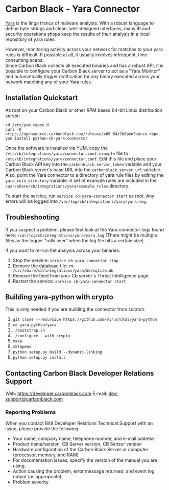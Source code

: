 # Carbon Black - Yara Connector

[Yara](http://plusvic.github.io/yara/) is the linga franca of malware analysts. 
With a robust language to define byte strings and clean, well-designed interfaces, 
many IR and security operations shops keep the results of their analysis in a local
repository of yara rules.

However, monitoring activity across your network for matches to your yara rules is 
difficult.  If possible at all, it usually involves infrequent, time-consuming scans.  
Since Carbon Black collects all executed binaries and has a robust API, it is possible
to configure your Carbon Black server to act as a "Yara Monitor" and automatically trigger
notification for any binary executed across your network matching any of your Yara rules.

## Installation Quickstart

As root on your Carbon Black or other RPM based 64-bit Linux distribution server:
```
cd /etc/yum.repos.d
curl -O https://opensource.carbonblack.com/release/x86_64/CbOpenSource.repo
yum install python-cb-yara-connector
```

Once the software is installed via YUM, copy the `/etc/cb/integrations/yara/connector.conf.example` file to 
`/etc/cb/integrations/yara/connector.conf`. Edit this file and place your Carbon Black API key into the 
`carbonblack_server_token` variable and your Carbon Black server's base URL into the `carbonblack_server_url` variable.
Also, point the Yara connector to a directory of yara rule files by editing the `yara_rule_directory` variable. A set
of example rules are included in the `/usr/share/cb/integrations/yara/example_rules` directory.

To start the service, run `service cb-yara-connector start` as root. Any errors will be logged into `/var/log/cb/integrations/yara/yara.log`.

## Troubleshooting

If you suspect a problem, please first look at the Yara connector logs found here: `/var/log/cb/integrations/yara/yara.log`
(There might be multiple files as the logger "rolls over" when the log file hits a certain size).

If you want to re-run the analysis across your binaries:

1. Stop the service: `service cb-yara-connector stop`
2. Remove the database file: `rm /usr/share/cb/integrations/yara/db/sqlite.db`
3. Remove the feed from your Cb server's Threat Intelligence page
4. Restart the service: `service cb-yara-connector start`

## Building yara-python with crypto

This is only needed if you are building the connector from scratch.

1. `git clone --recursive https://github.com/VirusTotal/yara-python`
2. `cd yara-python/yara`
3. `./bootstrap.sh`
3. `./configure --with-crypto`
4. `make`
5. `mktmpenv`
6. `python setup.py build --dynamic-linking`
7. `python setup.py install`

## Contacting Carbon Black Developer Relations Support

Web: https://developer.carbonblack.com
E-mail: dev-support@carbonblack.com

### Reporting Problems

When you contact Bit9 Developer Relations Technical Support with an issue, please provide the following:

* Your name, company name, telephone number, and e-mail address
* Product name/version, CB Server version, CB Sensor version
* Hardware configuration of the Carbon Black Server or computer (processor, memory, and RAM) 
* For documentation issues, specify the version of the manual you are using. 
* Action causing the problem, error message returned, and event log output (as appropriate) 
* Problem severity
